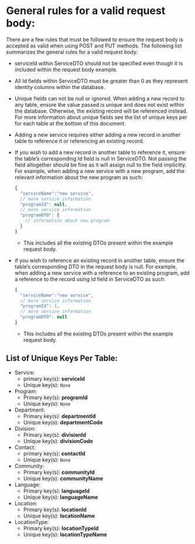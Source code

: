 # General rules for a valid request body:
There are a few rules that must be followed to ensure the request body is accepted as valid when using POST and PUT methods. The following list summarizes the general rules for a valid request body:

* serviceId within ServiceDTO should not be specified even though it is included within the request body example.

* All Id fields within ServiceDTO must be greater than 0 as they represent identity columns within the database. 

* Unique fields can not be null or ignored. When adding a new record to any table, ensure the value passed is unique and does not exist within the database. Otherwise, the existing record will be referenced instead. For more information about unique fields see the list of unique keys per for each table at the bottom of this document.

* Adding a new service requires either adding a new record in another table to reference it or referencing an existing record.

* If you wish to add a new record in another table to reference it, ensure the table’s corresponding Id field is null in ServiceDTO. Not passing the field altogether should be fine as it will assign null to the field implicitly. For example, when adding a new service with a new program, add the relevant information about the new program as such:
  ```javascript
  {
    "serviceName":"new service",
    // more service information
    "programId": null,
    // more service information
    "programDTO": {
      // information about new program
    }
  }
  ```
  * This includes all the existing DTOs present within the example request body.

* if you wish to reference an existing record in another table, ensure the table’s corresponding DTO in the request body is null. For example, when adding a new service with a reference to an existing program, add a reference to the record using Id field in ServiceDTO as such:
 
  ```javascript
  {
    "serviceName":"new service",
    // more service information
    "programId": 1,
    // more service information
    "programDTO": null 
  }
  ```
  * This includes all the existing DTOs present within the example request body. 


## List of Unique Keys Per Table:
* Service: 
  * primary key(s): __serviceId__
  * Unique key(s): `None`
* Program:
  * Primary key(s): __programId__
  * Unique key(s): `None`
* Department:
  * Primary key(s): __departmentId__
  * Unique key(s): __departmentCode__
* Division:
  * Primary key(s): __divisionId__
  * Unique key(s): __divisionCode__
* Contact:
  * primary key(s): __contactId__
  * Unique key(s): `None`
* Community:
  * Primary key(s): __communityId__
  * Unique key(s): __communityName__
* Language:
  * Primary key(s): __languageId__
  * Unique key(s): __languageName__
* Location:
  * Primary key(s): __locationId__
  * Unique key(s): __locationName__
* LocationType:
  * Primary key(s): __locationTypeId__
  * Unique key(s): __locationTypeName__


